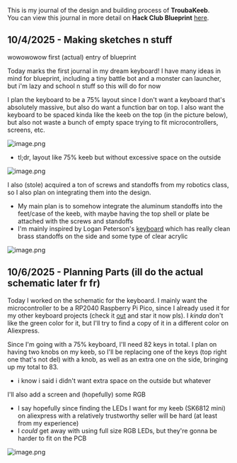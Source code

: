 <!--
  ===================    !!READ THIS NOTICE!!   ====================
  DO NOT edit this file manually. Your changes WILL BE OVERWRITTEN!
  This journal is auto generated and updated by Hack Club Blueprint.
  To edit this file, please edit your journal entries on Blueprint.
  ==================================================================
-->

This is my journal of the design and building process of **TroubaKeeb**.  
You can view this journal in more detail on **Hack Club Blueprint** [here](https://blueprint.hackclub.com/projects/52).


## 10/4/2025 - Making sketches n stuff  

wowowowow first (actual) entry of blueprint

Today marks the first journal in my dream keyboard! I have many ideas in mind for blueprint, including a tiny battle bot and a monster can launcher, but i'm lazy and school n stuff so this will do for now

I plan the keyboard to be a 75% layout since I don't want a keyboard that's absolutely massive, but also do want a function bar on top. I also want the keyboard to be spaced kinda like the keeb on the top (in the picture below), but also not waste a bunch of empty space trying to fit microcontrollers, screens, etc.

![image.png](https://blueprint.hackclub.com/user-attachments/blobs/redirect/eyJfcmFpbHMiOnsiZGF0YSI6MjU0LCJwdXIiOiJibG9iX2lkIn19--8172a28027ac36dfdb6fd62a53f18d4b0d5a4885/image.png)

* tl;dr, layout like 75% keeb but without excessive space on the outside 

![image.png](https://blueprint.hackclub.com/user-attachments/blobs/redirect/eyJfcmFpbHMiOnsiZGF0YSI6MjU1LCJwdXIiOiJibG9iX2lkIn19--78184b043964c67b295a3860f2669f49af7a1b0d/image.png)

I also (stole) acquired a ton of screws and standoffs from my robotics class, so I also plan on integrating them into the design. 
* My main plan is to somehow integrate the aluminum standoffs into the feet/case of the keeb, with maybe having the top shell or plate be attached with the screws and standoffs
* I'm mainly inspired by Logan Peterson's [keyboard](https://github.com/SharKingStudios/Riptide) which has really clean brass standoffs on the side and some type of clear acrylic

![image.png](https://blueprint.hackclub.com/user-attachments/blobs/redirect/eyJfcmFpbHMiOnsiZGF0YSI6MzE5LCJwdXIiOiJibG9iX2lkIn19--3bd4fef557c804f04050a70fa1b6feb854de2eee/image.png)
  

## 10/6/2025 - Planning Parts (ill do the actual schematic later fr fr)  

Today I worked on the schematic for the keyboard.
I mainly want the microcontroller to be a RP2040 Raspberry Pi Pico, since I already used it for my other keyboard projects (check it [out](https://github.com/geg-tech/biblicallyaccuratekeyboard) and star it now pls). I _kinda_ don't like the green color for it, but I'll try to find a copy of it in a different color on Aliexpress.

Since I'm going with a 75% keyboard, I'll need 82 keys in total. I plan on having two knobs on my keeb, so I'll be replacing one of the keys (top right one that's not del) with a knob, as well as an extra one on the side, bringing up my total to 83.
* i know i said i didn't want extra space on the outside but whatever 

I'll also add a screen and (hopefully) some RGB
* I say hopefully since finding the LEDs I want for my keeb (SK6812 mini) on aliexpress with a relatively trustworthy seller will be hard (at least from my experience)
* I _could_ get away with using full size RGB LEDs, but they're gonna be harder to fit on the PCB

![image.png](https://blueprint.hackclub.com/user-attachments/blobs/redirect/eyJfcmFpbHMiOnsiZGF0YSI6NzY1LCJwdXIiOiJibG9iX2lkIn19--d6e3d44f343de3ae55e24d52bf96d1ce60852b20/image.png)


  

